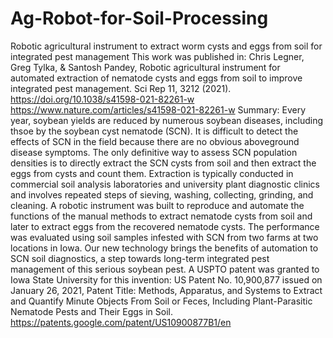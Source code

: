 # Ag-Robot-for-Soil-Processing
Robotic agricultural instrument to extract worm cysts and eggs from soil for integrated pest management
This work was published in:
Chris Legner, Greg Tylka, & Santosh Pandey, Robotic agricultural instrument for automated extraction of nematode cysts and eggs from soil to improve integrated pest management. Sci Rep 11, 3212 (2021). 
https://doi.org/10.1038/s41598-021-82261-w
https://www.nature.com/articles/s41598-021-82261-w
Summary:  Every year, soybean yields are reduced by numerous soybean diseases, including thsoe by the soybean cyst nematode (SCN). It is difficult to detect the effects of SCN in the field because there are no obvious aboveground disease symptoms. The only definitive way to assess SCN population densities is to directly extract the SCN cysts from soil and then extract the eggs from cysts and count them. Extraction is typically conducted in commercial soil analysis laboratories and university plant diagnostic clinics and involves repeated steps of sieving, washing, collecting, grinding, and cleaning. A robotic instrument was built to reproduce and automate the functions of the manual methods to extract nematode cysts from soil and later to extract eggs from the recovered nematode cysts. The performance was evaluated using soil samples infested with SCN from two farms at two locations in Iowa. Our new technology brings the benefits of automation to SCN soil diagnostics, a step towards long-term integrated pest management of this serious soybean pest.
A USPTO patent was granted to Iowa State University for this invention: US Patent No. 10,900,877 issued on January 26, 2021, 
Patent Title: Methods, Apparatus, and Systems to Extract and Quantify Minute Objects From Soil or Feces, Including Plant-Parasitic Nematode Pests and Their Eggs in Soil.
https://patents.google.com/patent/US10900877B1/en
